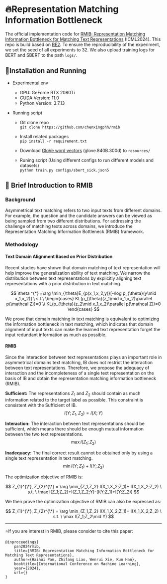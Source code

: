 # 🔥Representation Matching Information Bottleneck
The official implementation code for [RMIB: Representation Matching Information Bottleneck for Matching Text Representations]() (ICML2024). This repo is build based on [RE2](https://github.com/alibaba-edu/simple-effective-text-matching-pytorch). To ensure the reproducibility of the experiment, we set the seed of all experiments to 32. We also upload training logs for BERT and SBERT to the path `logs/`.

## 🚗Installation and Running

* Experimental env
  * GPU: GeForce RTX 2080Ti
  * CUDA Version: 11.0
  * Python Version: 3.7.13 

* Running script
  * Git clone repo </br>
    `git clone https://github.com/chenxingphh/rmib`
    
  * Install related packages </br>
   `pip install -r requirement.txt`

  * Download [GloVe word vectors](https://nlp.stanford.edu/projects/glove/) (glove.840B.300d) to `resources/`
  
  * Runing script (Using different configs to run different models and datasets) </br>
    `python train.py configs/sbert_sick.json5`

## 🚀 Brief Introduction to RMIB

### Background

Asymmetrical text matching refers to two input texts from different domains. For example, the question and the candidate answers can be viewed as being sampled from two different distributions. For addressing the challenge of matching texts across domains, we introduce the Representation Matching Information Bottleneck (RMIB) framework. 

### Methodology

#### Text Domain Alignment Based on Prior Distribution 

Recent studies have shown that domain matching of text representation will help improve the generalization ability of text matching.  We narrow the distribution between text representations by explicitly aligning text representations with a prior distribution in text matching. 

$$
\theta ^{*} =\arg \min_{\theta}E_{p(x_1,x_2,y)}[-\log p_{\theta}(y\mid x_1,x_2)] \ s.t.\ \begin{cases}
KL(p_{\theta}(z_1\mid x_1,x_2)\parallel p(\mathcal Z))=0  \\
KL(p_{\theta}(z_2\mid x_1,x_2)\parallel p(\mathcal Z))=0
\end{cases}
$$

We prove that domain matching in text matching is equivalent to optimizing the information bottleneck in text matching, which indicates that domain alignment of input texts can make the learned text representation forget the input redundant information as much as possible. 

#### RMIB

Since the interaction between text representations plays an important role in asymmetrical domains text matching, IB does not restrict the interaction between text representations. Therefore, we propose the adequacy of interaction and the incompleteness of a single text representation on the basis of IB and obtain the representation matching information bottleneck (RMIB).

**Sufficient:** The representations $Z_1$ and $Z_2$ should contain as much information related to the target label as possible. This constraint is consistent with the Sufficient of IB.
$$I(Y;Z_1,Z_2)=I(X;Y)$$

**Interaction:** The interaction between text representations should be sufficient, which means there should be enough mutual information between the two text representations.
$$\max I(Z_1; Z_2)$$

**Inadequacy:** The final correct result cannot be obtained only by using a single text representation in text matching.
$$\min I(Y; Z_1) + I(Y; Z_2)$$

The optimization objective of RMIB is:

$$
Z_{1}^{\*}, Z_{2}^{\*} =  \arg \min_{Z_1,Z_2}  I(X_1,X_2;Z_1)+ I(X_1,X_2;Z_2) \ s.t. \ \max I(Z_1;Z_2)+I(Z_1,Z_2;Y)-(I(Y;Z_1)+I(Y;Z_2)) 
$$

We then prove the optimization objective of RMIB can also be expressed as:

$$
Z_{1}^{\*}, Z_{2}^{\*} =  \arg \min_{Z_1,Z_2}  I(X_1,X_2;Z_1)+ I(X_1,X_2;Z_2) \ s.t. \ \max I(Z_1;Z_2\mid Y)
$$

***

⭐If you are interest in RMIB, please consider to cite this paper:
```
@inproceedings{
    pan2024rmib,
    title={RMIB: Representation Matching Information Bottleneck for Matching Text Representations},
    author={Haihui Pan, Zhifang Liao, Wenrui Xie, Kun Han},
    booktitle={International Conference on Machine Learning},
    year={2024},
    url={}
}
```
